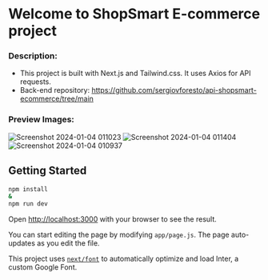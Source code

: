 # Welcome to ShopSmart E-commerce project

### Description:
- This project is built with Next.js and Tailwind.css. It uses Axios for API requests.
- Back-end repository: https://github.com/sergiovforesto/api-shopsmart-ecommerce/tree/main

### Preview Images:
![Screenshot 2024-01-04 011023](https://github.com/sergiovforesto/Frontend-SmartShop/assets/107615935/9afbe6c5-51ef-42c3-a61a-194b86843174)
![Screenshot 2024-01-04 011404](https://github.com/sergiovforesto/Frontend-SmartShop/assets/107615935/5eb9f04e-c518-4c54-9090-f3b9d6d7cfcc)
![Screenshot 2024-01-04 010937](https://github.com/sergiovforesto/Frontend-SmartShop/assets/107615935/88e70b72-647c-405d-bc0e-279eebf45e4d)

## Getting Started

```bash
npm install
&
npm run dev

```

Open [http://localhost:3000](http://localhost:3000) with your browser to see the result.

You can start editing the page by modifying `app/page.js`. The page auto-updates as you edit the file.

This project uses [`next/font`](https://nextjs.org/docs/basic-features/font-optimization) to automatically optimize and load Inter, a custom Google Font.

